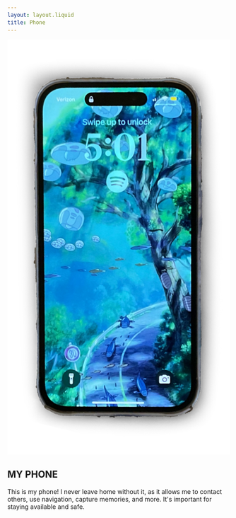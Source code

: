 ```yaml
---
layout: layout.liquid
title: Phone
---
```


<div class="phone-item">
<img class="phone" src="/images/PHONE.png" alt="My phone">
<div class="text">
<h2> <span class="accent">MY </span>PHONE </h2>
</div>
</div>

<p> This is my phone! I never leave home without it, as it allows me to contact others, use navigation, capture memories, and more. It's important for staying available and safe. </p>